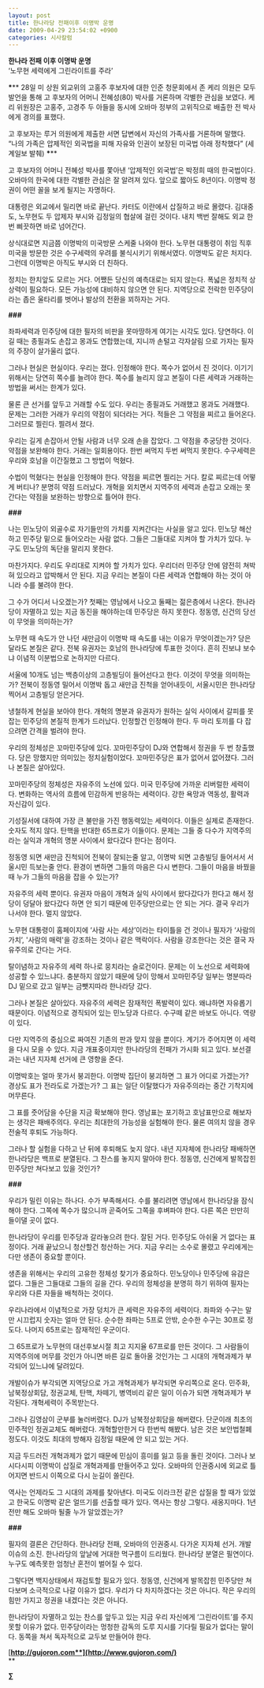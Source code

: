 ```yaml
---
layout: post
title: 한나라당 전패이후 이명박 운명
date: 2009-04-29 23:54:02 +0900
categories: 시사칼럼
---
```

**한나라 전패 이후 이명박 운명**  
‘노무현 세력에게 그린라이트를 주라’

**\***** 28일 미 상원 외교위의 고홍주 후보자에 대한 인준 청문회에서 존 케리 의원은 모두 발언을 통해 고 후보자의 어머니 전혜성(80) 박사를 거론하며 각별한 관심을 보였다. 케리 위원장은 고홍주, 고경주 두 아들을 동시에 오바마 정부의 고위직으로 배출한 전 박사에게 경의를 표했다. 

고 후보자는 루거 의원에게 제출한 서면 답변에서 자신의 가족사를 거론하며 말했다. “나의 가족은 압제적인 외국법을 피해 자유와 인권이 보장된 미국법 아래 정착했다” (세계일보 발췌) **\*****

고 후보자의 어머니 전혜성 박사를 쫓아낸 ‘압제적인 외국법’은 박정희 때의 한국법이다. 오바마의 한국에 대한 각별한 관심은 잘 알려져 있다. 앞으로 짧아도 8년이다. 이명박 정권이 어떤 꼴을 보게 될지는 자명하다. 

대통령은 외교에서 밀리면 바로 끝난다. 카터도 이란에서 삽질하고 바로 몰렸다. 김대중도, 노무현도 두 압제자 부시와 김정일의 협살에 걸린 것이다. 내치 백번 잘해도 외교 한 번 삐끗하면 바로 넘어간다.

상식대로면 지금쯤 이명박의 미국방문 스케줄 나와야 한다. 노무현 대통령이 취임 직후 미국을 방문한 것은 수구세력의 우려를 불식시키기 위해서였다. 이명박도 같은 처지다. 그런데 이명박은 아직도 부시와 더 친하다.

정치는 한치앞도 모르는 거다. 어쨌든 당신의 예측대로는 되지 않는다. 폭넓은 정치적 상상력이 필요하다. 모든 가능성에 대비하지 않으면 안 된다. 지역당으로 전락한 민주당이라는 좁은 울타리를 벗어나 발상의 전환을 꾀하자는 거다. 

**###**

좌파세력과 민주당에 대한 필자의 비판을 못마땅하게 여기는 시각도 있다. 당연하다. 이길 때는 종필과도 손잡고 몽과도 연합했는데, 지니까 손털고 각자살림 으로 가자는 필자의 주장이 살가울리 없다.

그러나 현실은 현실이다. 우리는 졌다. 인정해야 한다. 쪽수가 없어서 진 것이다. 이기기 위해서는 당연히 쪽수를 늘려야 한다. 쪽수를 늘리지 않고 본질이 다른 세력과 거래하는 방법을 써서는 한계가 있다.

물론 큰 선거를 앞두고 거래할 수도 있다. 우리는 종필과도 거래했고 몽과도 거래했다. 문제는 그러한 거래가 우리의 약점이 되더라는 거다. 적들은 그 약점을 찌르고 들어온다. 그러므로 찔린다. 찔려서 졌다.

우리는 길게 손잡아서 안될 사람과 너무 오래 손을 잡았다. 그 약점을 추궁당한 것이다. 약점을 보완해야 한다. 거래는 일회용이다. 한번 써먹지 두번 써먹지 못한다. 수구세력은 우리와 호남을 이간질했고 그 방법이 먹혔다. 

수법이 먹혔다는 현실을 인정해야 한다. 약점을 찌르면 찔리는 거다. 칼로 찌르는데 어떻게 버티나? 분명히 약점 드러났다. 개혁을 외치면서 지역주의 세력과 손잡고 오래는 못간다는 약점을 보완하는 방향으로 틀어야 한다.

**###**

나는 민노당이 외골수로 자기들만의 가치를 지켜간다는 사실을 알고 있다. 민노당 해산하고 민주당 밑으로 들어오라는 사람 없다. 그들은 그들대로 지켜야 할 가치가 있다. 누구도 민노당의 독단을 말리지 못한다.

마찬가지다. 우리도 우리대로 지켜야 할 가치가 있다. 우리더러 민주당 안에 얌전히 쳐박혀 있으라고 압박해서 안 된다. 지금 우리는 본질이 다른 세력과 연합해야 하는 것이 아니라 수를 불려야 한다. 

그 수가 어디서 나오겠는가? 첫째는 영남에서 나오고 둘째는 젊은층에서 나온다. 한나라당이 자멸하고 있는 지금 동진을 해야하는데 민주당은 하지 못한다. 정동영, 신건의 당선이 무엇을 의미하는가? 

노무현 때 속도가 안 나던 새만금이 이명박 때 속도를 내는 이유가 무엇이겠는가? 당은 달라도 본질은 같다. 전북 유권자는 호남의 한나라당에 투표한 것이다. 흔히 진보냐 보수냐 이념적 이분법으로 논하지만 다르다. 

서울에 10개도 넘는 백층이상의 고층빌딩이 들어선다고 한다. 이것이 무엇을 의미하는가? 전북이 정동영 밀어서 이명박 돕고 새만금 진척을 얻어내듯이, 서울시민은 한나라당 찍어서 고층빌딩 얻은거다.

냉철하게 현실을 보아야 한다. 개혁의 명분과 유권자가 원하는 실익 사이에서 갈피를 못잡는 민주당의 본질적 한계가 드러났다. 인정할건 인정해야 한다. 두 마리 토끼를 다 잡으려면 간격을 벌려야 한다.

우리의 정체성은 꼬마민주당에 있다. 꼬마민주당이 DJ와 연합해서 정권을 두 번 창출했다. 당은 망했지만 의미있는 정치실험이었다. 꼬마민주당은 표가 없어서 없어졌다. 그러나 본질은 살아있다. 

꼬마민주당의 정체성은 자유주의 노선에 있다. 미국 민주당에 가까운 리버럴한 세력이다. 변화하는 역사의 흐름에 민감하게 반응하는 세력이다. 강한 욕망과 역동성, 활력과 자신감이 있다. 

기성질서에 대하여 가장 큰 불만을 가진 행동력있는 세력이다. 이들은 실제로 존재한다. 숫자도 적지 않다. 탄핵을 반대한 65프로가 이들이다. 문제는 그들 중 다수가 지역주의라는 실익과 개혁의 명분 사이에서 왔다갔다 한다는 점이다. 

정동영 되면 새만금 진척되어 전북이 잘되는줄 알고, 이명박 되면 고층빌딩 들어서서 서울시민 득보는줄 안다. 환경이 변하면 그들의 마음은 다시 변한다. 그들이 마음을 바꿨을 때 누가 그들의 마음을 잡을 수 있는가? 

자유주의 세력 뿐이다. 유권자 마음이 개혁과 실익 사이에서 왔다갔다가 한다고 해서 정당이 덩달아 왔다갔다 하면 안 되기 때문에 민주당만으로는 안 되는 거다. 결국 우리가 나서야 한다. 멀지 않았다.

노무현 대통령이 홈페이지에 ‘사람 사는 세상’이라는 타이틀을 건 것이나 필자가 ‘사람의 가치’, '사람의 매력'을 강조하는 것이나 같은 맥락이다. 사람을 강조한다는 것은 결국 자유주의로 간다는 거다. 

탈이념하고 자유주의 세력 하나로 뭉치라는 슬로건이다. 문제는 이 노선으로 세력화에 성공할 수 있느냐다. 충분하지 않았기 때문에 당이 망해서 꼬마민주당 일부는 명분따라 DJ 밑으로 갔고 일부는 금뺏지따라 한나라당 갔다. 

그러나 본질은 살아있다. 자유주의 세력은 잠재적인 폭발력이 있다. 왜냐하면 자유롭기 때문이다. 이념적으로 경직되어 있는 민노당과 다르다. 수구떼 같은 바보도 아니다. 역량이 있다. 

다만 지역주의 중심으로 짜여진 기존의 판과 맞지 않을 뿐이다. 계기가 주어지면 이 세력을 다시 모을 수 있다. 지금 개표중이지만 한나라당의 전패가 가시화 되고 있다. 보선결과는 내년 지자체 선거에 큰 영향을 준다. 

이명박호는 얼마 못가서 붕괴한다. 이명박 집단이 붕괴하면 그 표가 어디로 가겠는가? 경상도 표가 전라도로 가겠는가? 그 표는 일단 이탈했다가 자유주의라는 중간 기착지에 머무른다. 

그 표를 줏어담을 수단을 지금 확보해야 한다. 영남표는 포기하고 호남표만으로 해보자는 생각은 패배주의다. 우리는 최대한의 가능성을 실험해야 한다. 물론 여의치 않을 경우 전술적 후퇴도 가능하다.

그러나 할 실험을 다하고 난 뒤에 후퇴해도 늦지 않다. 내년 지자체에 한나라당 패배하면 한나라당은 백프로 분열된다. 그 찬스를 놓지지 말아야 한다. 정동영, 신건에게 발목잡힌 민주당만 쳐다보고 있을 것인가?

**###**

우리가 밀린 이유는 하나다. 수가 부족해서다. 수를 불리려면 영남에서 한나라당을 잠식해야 한다. 그쪽에 쪽수가 많으니까 곧죽어도 그쪽을 후벼파야 한다. 다른 쪽은 만만히 들이댈 곳이 없다. 

한나라당이 우리를 민주당과 갈라놓으려 한다. 잘된 거다. 민주당도 아쉬울 거 없다는 표정이다. 거래 끝났으니 청산할건 청산하는 거다. 지금 우리는 소수로 몰렸고 우리에게는 다만 생존이 중요할 뿐이다. 

생존을 위해서는 우리의 고유한 정체성 찾기가 중요하다. 민노당이나 민주당에 유감은 없다. 그들은 그들대로 그들의 길을 간다. 우리의 정체성을 분명히 하기 위하여 필자는 우리와 다른 자들을 배척하는 것이다. 

우리나라에서 이념적으로 가장 덩치가 큰 세력은 자유주의 세력이다. 좌파와 수구는 말만 시끄럽지 숫자는 얼마 안 된다. 순수한 좌파는 5프로 안밖, 순수한 수구는 30프로 정도다. 나머지 65프로는 잠재적인 우군이다. 

그 65프로가 노무현의 대선후보시절 최고 지지율 67프로를 만든 것이다. 그 사람들이 지역주의에 머무를 것인가 아니면 바른 길로 돌아올 것인가는 그 시대의 개혁과제가 부각되어 있느냐에 달려있다. 

개발이슈가 부각되면 지역당으로 가고 개혁과제가 부각되면 우리쪽으로 온다. 민주화, 남북정상회담, 정권교체, 탄핵, 차떼기, 병역비리 같은 일이 이슈가 되면 개혁과제가 부각된다. 개혁세력이 주목받는다.

그러나 김영삼이 군부를 눌러버렸다. DJ가 남북정상회담을 해버렸다. 단군이래 최초의 민주적인 정권교체도 해버렸다. 개혁할만한거 다 한번씩 해봤다. 남은 것은 보안법철폐 정도다. 이것도 최대의 방해자 김정일 때문에 안 되고 있는 거다. 

지금 두드러진 개혁과제가 없기 때문에 민심이 흥미를 잃고 등을 돌린 것이다. 그러나 보시다시피 이명박이 삽질로 개혁과제를 만들어주고 있다. 오바마의 인권중시에 외교로 틀어지면 반드시 이쪽으로 다시 눈길이 쏠린다. 

역사는 언제라도 그 시대의 과제를 찾아낸다. 미국도 이라크전 같은 삽질을 할 때가 있었고 한국도 이명박 같은 얼뜨기를 선출할 때가 있다. 역사는 항상 그렇다. 새옹지마다. 1년 전만 해도 오바마 될줄 누가 알았겠는가?

**###**

필자의 결론은 간단하다. 한나라당 전패, 오바마의 인권중시. 다가온 지자체 선거. 개발이슈의 소진. 한나라당의 앞날에 거대한 먹구름이 드리웠다. 한나라당 분열은 필연이다. 누구도 예측못한 엄청난 혼전이 벌어질 수 있다.

그렇다면 백지상태에서 재검토할 필요가 있다. 정동영, 신건에게 발목잡힌 민주당만 쳐다보며 소극적으로 나갈 이유가 없다. 우리가 다 차지하겠다는 것은 아니다. 작은 우리의 힘만 가지고 정권을 내겠다는 것은 아니다.

한나라당이 자멸하고 있는 찬스를 앞두고 있는 지금 우리 자신에게 ‘그린라이트’를 주지 못할 이유가 없다. 민주당이라는 멍청한 감독의 도루 지시를 기다릴 필요가 없다는 말이다. 동쪽을 쳐서 독자적으로 교두보 만들어야 한다.

[**http://gujoron.com**](http://www.gujoron.com/)**  
** 

**∑**